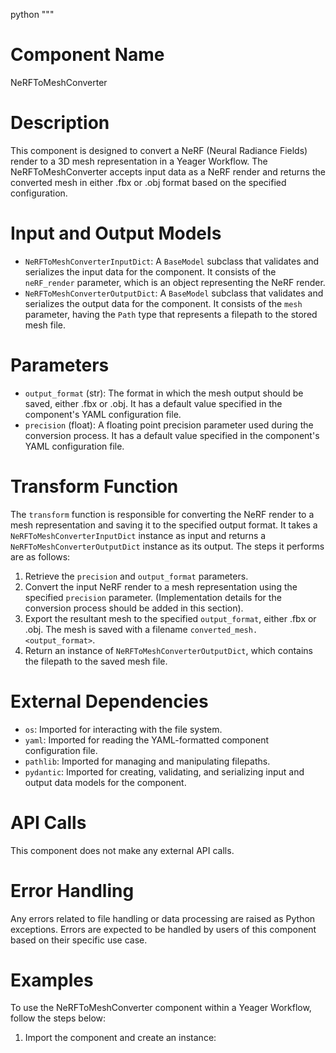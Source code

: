 python
"""
# Component Name
NeRFToMeshConverter

# Description
This component is designed to convert a NeRF (Neural Radiance Fields) render to a 3D mesh representation in a Yeager Workflow. The NeRFToMeshConverter accepts input data as a NeRF render and returns the converted mesh in either .fbx or .obj format based on the specified configuration.

# Input and Output Models
- `NeRFToMeshConverterInputDict`: A `BaseModel` subclass that validates and serializes the input data for the component. It consists of the `neRF_render` parameter, which is an object representing the NeRF render.
- `NeRFToMeshConverterOutputDict`: A `BaseModel` subclass that validates and serializes the output data for the component. It consists of the `mesh` parameter, having the `Path` type that represents a filepath to the stored mesh file.

# Parameters
- `output_format` (str): The format in which the mesh output should be saved, either .fbx or .obj. It has a default value specified in the component's YAML configuration file.
- `precision` (float): A floating point precision parameter used during the conversion process. It has a default value specified in the component's YAML configuration file.

# Transform Function
The `transform` function is responsible for converting the NeRF render to a mesh representation and saving it to the specified output format. It takes a `NeRFToMeshConverterInputDict` instance as input and returns a `NeRFToMeshConverterOutputDict` instance as its output. The steps it performs are as follows:

1. Retrieve the `precision` and `output_format` parameters.
2. Convert the input NeRF render to a mesh representation using the specified `precision` parameter. (Implementation details for the conversion process should be added in this section).
3. Export the resultant mesh to the specified `output_format`, either .fbx or .obj. The mesh is saved with a filename `converted_mesh.<output_format>`.
4. Return an instance of `NeRFToMeshConverterOutputDict`, which contains the filepath to the saved mesh file.

# External Dependencies
- `os`: Imported for interacting with the file system.
- `yaml`: Imported for reading the YAML-formatted component configuration file.
- `pathlib`: Imported for managing and manipulating filepaths.
- `pydantic`: Imported for creating, validating, and serializing input and output data models for the component.

# API Calls
This component does not make any external API calls.

# Error Handling
Any errors related to file handling or data processing are raised as Python exceptions. Errors are expected to be handled by users of this component based on their specific use case.

# Examples
To use the NeRFToMeshConverter component within a Yeager Workflow, follow the steps below:

1. Import the component and create an instance:
